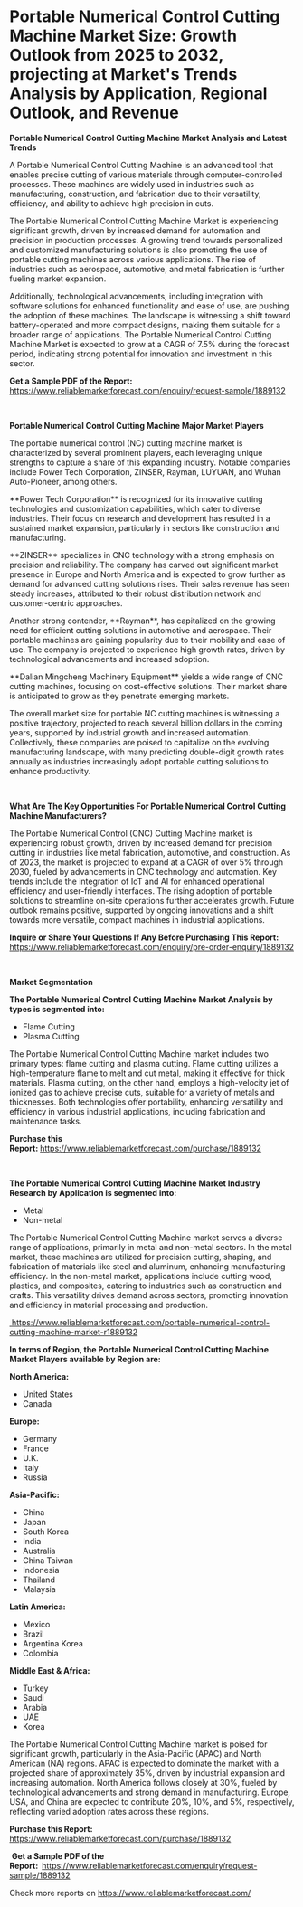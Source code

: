 <p><h1>Portable Numerical Control Cutting Machine Market Size: Growth Outlook from 2025 to 2032, projecting at Market's Trends Analysis by Application, Regional Outlook, and Revenue</h1></p><p><strong>Portable Numerical Control Cutting Machine Market Analysis and Latest Trends</strong></p>
<p><p>A Portable Numerical Control Cutting Machine is an advanced tool that enables precise cutting of various materials through computer-controlled processes. These machines are widely used in industries such as manufacturing, construction, and fabrication due to their versatility, efficiency, and ability to achieve high precision in cuts.</p><p>The Portable Numerical Control Cutting Machine Market is experiencing significant growth, driven by increased demand for automation and precision in production processes. A growing trend towards personalized and customized manufacturing solutions is also promoting the use of portable cutting machines across various applications. The rise of industries such as aerospace, automotive, and metal fabrication is further fueling market expansion.</p><p>Additionally, technological advancements, including integration with software solutions for enhanced functionality and ease of use, are pushing the adoption of these machines. The landscape is witnessing a shift toward battery-operated and more compact designs, making them suitable for a broader range of applications. The Portable Numerical Control Cutting Machine Market is expected to grow at a CAGR of 7.5% during the forecast period, indicating strong potential for innovation and investment in this sector.</p></p>
<p><strong>Get a Sample PDF of the Report:&nbsp;</strong> <a href="https://www.reliablemarketforecast.com/enquiry/request-sample/1889132?utm_campaign=2011&utm_medium=2&utm_source=Github&utm_content=ia&utm_term=14012025&utm_id=portable-numerical-control-cutting-machine">https://www.reliablemarketforecast.com/enquiry/request-sample/1889132</a></p>
<p>&nbsp;</p>
<p><strong>Portable Numerical Control Cutting Machine Major Market Players</strong></p>
<p><p>The portable numerical control (NC) cutting machine market is characterized by several prominent players, each leveraging unique strengths to capture a share of this expanding industry. Notable companies include Power Tech Corporation, ZINSER, Rayman, LUYUAN, and Wuhan Auto-Pioneer, among others. </p><p>**Power Tech Corporation** is recognized for its innovative cutting technologies and customization capabilities, which cater to diverse industries. Their focus on research and development has resulted in a sustained market expansion, particularly in sectors like construction and manufacturing.</p><p>**ZINSER** specializes in CNC technology with a strong emphasis on precision and reliability. The company has carved out significant market presence in Europe and North America and is expected to grow further as demand for advanced cutting solutions rises. Their sales revenue has seen steady increases, attributed to their robust distribution network and customer-centric approaches.</p><p>Another strong contender, **Rayman**, has capitalized on the growing need for efficient cutting solutions in automotive and aerospace. Their portable machines are gaining popularity due to their mobility and ease of use. The company is projected to experience high growth rates, driven by technological advancements and increased adoption.</p><p>**Dalian Mingcheng Machinery Equipment** yields a wide range of CNC cutting machines, focusing on cost-effective solutions. Their market share is anticipated to grow as they penetrate emerging markets. </p><p>The overall market size for portable NC cutting machines is witnessing a positive trajectory, projected to reach several billion dollars in the coming years, supported by industrial growth and increased automation. Collectively, these companies are poised to capitalize on the evolving manufacturing landscape, with many predicting double-digit growth rates annually as industries increasingly adopt portable cutting solutions to enhance productivity.</p></p>
<p>&nbsp;</p>
<p><strong>What Are The Key Opportunities For Portable Numerical Control Cutting Machine Manufacturers?</strong></p>
<p><p>The Portable Numerical Control (CNC) Cutting Machine market is experiencing robust growth, driven by increased demand for precision cutting in industries like metal fabrication, automotive, and construction. As of 2023, the market is projected to expand at a CAGR of over 5% through 2030, fueled by advancements in CNC technology and automation. Key trends include the integration of IoT and AI for enhanced operational efficiency and user-friendly interfaces. The rising adoption of portable solutions to streamline on-site operations further accelerates growth. Future outlook remains positive, supported by ongoing innovations and a shift towards more versatile, compact machines in industrial applications.</p></p>
<p><strong>Inquire or Share Your Questions If Any Before Purchasing This Report:</strong> <a href="https://www.reliablemarketforecast.com/enquiry/pre-order-enquiry/1889132?utm_campaign=2011&utm_medium=2&utm_source=Github&utm_content=ia&utm_term=14012025&utm_id=portable-numerical-control-cutting-machine">https://www.reliablemarketforecast.com/enquiry/pre-order-enquiry/1889132</a></p>
<p>&nbsp;</p>
<p><strong>Market Segmentation</strong></p>
<p><strong>The Portable Numerical Control Cutting Machine Market Analysis by types is segmented into:</strong></p>
<p><ul><li>Flame Cutting</li><li>Plasma Cutting</li></ul></p>
<p><p>The Portable Numerical Control Cutting Machine market includes two primary types: flame cutting and plasma cutting. Flame cutting utilizes a high-temperature flame to melt and cut metal, making it effective for thick materials. Plasma cutting, on the other hand, employs a high-velocity jet of ionized gas to achieve precise cuts, suitable for a variety of metals and thicknesses. Both technologies offer portability, enhancing versatility and efficiency in various industrial applications, including fabrication and maintenance tasks.</p></p>
<p><strong>Purchase this Report:&nbsp;</strong><a href="https://www.reliablemarketforecast.com/purchase/1889132?utm_campaign=2011&utm_medium=2&utm_source=Github&utm_content=ia&utm_term=14012025&utm_id=portable-numerical-control-cutting-machine">https://www.reliablemarketforecast.com/purchase/1889132</a></p>
<p>&nbsp;</p>
<p><strong>The Portable Numerical Control Cutting Machine Market Industry Research by Application is segmented into:</strong></p>
<p><ul><li>Metal</li><li>Non-metal</li></ul></p>
<p><p>The Portable Numerical Control Cutting Machine market serves a diverse range of applications, primarily in metal and non-metal sectors. In the metal market, these machines are utilized for precision cutting, shaping, and fabrication of materials like steel and aluminum, enhancing manufacturing efficiency. In the non-metal market, applications include cutting wood, plastics, and composites, catering to industries such as construction and crafts. This versatility drives demand across sectors, promoting innovation and efficiency in material processing and production.</p></p>
<p><a href="https://www.reliablemarketforecast.com/portable-numerical-control-cutting-machine-market-r1889132?utm_campaign=2011&utm_medium=2&utm_source=Github&utm_content=ia&utm_term=14012025&utm_id=portable-numerical-control-cutting-machine">&nbsp;https://www.reliablemarketforecast.com/portable-numerical-control-cutting-machine-market-r1889132</a></p>
<p><strong>In terms of Region, the Portable Numerical Control Cutting Machine Market Players available by Region are:</strong></p>
<p>
    <p> <strong> North America: </strong>
        <ul>
            <li>United States</li>
            <li>Canada</li>
        </ul>
        </p> 
    <p> <strong> Europe: </strong>
        <ul>
            <li>Germany</li>
            <li>France</li>
            <li>U.K.</li>
            <li>Italy</li>
            <li>Russia</li>
        </ul>
        </p> 
    <p> <strong> Asia-Pacific: </strong>
        <ul>
            <li>China</li>
            <li>Japan</li>
            <li>South Korea</li>
            <li>India</li>
            <li>Australia</li>
            <li>China Taiwan</li>
            <li>Indonesia</li>
            <li>Thailand</li>
            <li>Malaysia</li>
        </ul>
        </p> 
    <p> <strong> Latin America: </strong>
        <ul>
            <li>Mexico</li>
            <li>Brazil</li>
            <li>Argentina Korea</li>
            <li>Colombia</li>
        </ul>
        </p> 
    <p> <strong> Middle East & Africa: </strong>
        <ul>
            <li>Turkey</li>
            <li>Saudi</li>
            <li>Arabia</li>
            <li>UAE</li>
            <li>Korea</li>
        </ul>
    </p>
    </p>
<p><p>The Portable Numerical Control Cutting Machine market is poised for significant growth, particularly in the Asia-Pacific (APAC) and North American (NA) regions. APAC is expected to dominate the market with a projected share of approximately 35%, driven by industrial expansion and increasing automation. North America follows closely at 30%, fueled by technological advancements and strong demand in manufacturing. Europe, USA, and China are expected to contribute 20%, 10%, and 5%, respectively, reflecting varied adoption rates across these regions.</p></p>
<p><strong>Purchase this Report: </strong><a href="https://www.reliablemarketforecast.com/purchase/1889132?utm_campaign=2011&utm_medium=2&utm_source=Github&utm_content=ia&utm_term=14012025&utm_id=portable-numerical-control-cutting-machine">https://www.reliablemarketforecast.com/purchase/1889132</a></p>
<p>&nbsp;<strong>Get a Sample PDF of the Report:&nbsp;&nbsp;</strong><a href="https://www.reliablemarketforecast.com/enquiry/request-sample/1889132?utm_campaign=2011&utm_medium=2&utm_source=Github&utm_content=ia&utm_term=14012025&utm_id=portable-numerical-control-cutting-machine">https://www.reliablemarketforecast.com/enquiry/request-sample/1889132</a></p>
<p><strong></strong></p>
<p>Check more reports on <a href="https://www.reliablemarketforecast.com/?utm_campaign=2011&utm_medium=2&utm_source=Github&utm_content=ia&utm_term=14012025&utm_id=portable-numerical-control-cutting-machine">https://www.reliablemarketforecast.com/</a></p>